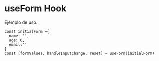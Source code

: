 # useForm Hook

Ejemplo de uso:

```
const initialForm ={
  name: '',
  age: 0,
  email:''
}
const [formValues, handleInputChange, reset] = useForm(initialForm)

```
